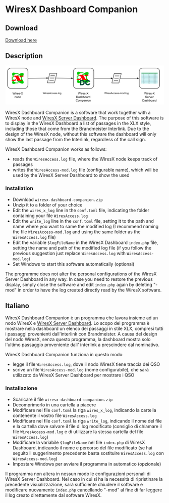 # WiresX Dashboard Companion

## Download
[Download here](https://github.com/stefanolande/wiresx_dashboard_companion/releases/latest/download/wiresx_dashboard_companion.zip)

## Description

![Description](./images/description.svg)

WiresX Dashboard Companion is a software that work together with a WiresX node
and [WiresX Server Dashboard](https://www.grupporadiofirenze.net/2019/03/23/una-semplice-dashboard-per-nodi-wires-x-yaesu/).
The purpose of this software is to display in the WiresX Dashboard a list of passages in the XLX style, including those
that come from the Brandmeister Interlink.
Due to the design of the WiresX node, without this software the dashboard will only show the last passage from the
Interlink, regardless of the call sign.

WiresX Dashboard Companion works as follows:

- reads the `WiresAccess.log` file, where the WiresX node keeps track of passages
- writes the `WiresAccess-mod.log` file (configurable name), which will be used by the WiresX Server Dashboard to
  show the used

### Installation

- Download `wiresx-dashboard-companion.zip`
- Unzip it to a folder of your choice
- Edit the `wires_x_log` line in the `conf.toml` file, indicating the folder containing your
  file `WiresAccess.log`
- Edit the `write_log` line in the `conf.toml` file, setting it to the path and name where you want to same the modified
  log (I recommend naming the file `WiresAccess-mod.log` and using the same folder as the
  `WiresAccess.log` file)
- Edit the variable `$logFileName` in the WiresX Dashboard `index.php` file, setting the name and path of the
  modified log file (if you follow the previous suggestion just replace `WiresAccess.log` with `WiresAccess-mod.log`)
- Set Windows to start this software automatically (optional)

The programme does not alter the personal configurations of the WiresX Server Dashboard in any way.
In case you need to restore
the previous display, simply close the software and edit `index.php` again by deleting
"-mod" in order to have the log created directly read by the WiresX software.

## Italiano

WiresX Dashboard Companion è un programma che lavora insieme ad un nodo WiresX
e [WiresX Server Dashboard](https://www.grupporadiofirenze.net/2019/03/23/una-semplice-dashboard-per-nodi-wires-x-yaesu/).
Lo scopo del programma è mostrare nella dashboard un elenco dei passaggi in stile XLX, compresi tutti i passaggi
provenienti dall'interlink con Brandmeister.
A causa del design del nodo WiresX, senza questo programma, la dashboard mostra solo l'ultimo passaggio proveniente dall'
interlink a prescindere dal nominativo.

WiresX Dashboard Companion funziona in questo modo:

- legge il file `WiresAccess.log`, dove il nodo WiresX tiene traccia dei QSO
- scrive un file `WiresAccess-mod.log` (nome configurabile), che sarà utilizzato da WiresX Server Dashboard per
  mostrare i QSO

### Installazione

- Scaricare il file `wiresx-dashboard-companion.zip`
- Decomprimerlo in una cartella a piacere
- Modificare nel file `conf.toml` la riga `wires_x_log`, indicando la cartella contenente il vostro
  file `WiresAccess.log`
- Modificare nel file `conf.toml` la riga `write_log`, indicando il nome del file e la cartella dove salvare il file di
  log modificato (consiglio di chiamare il file `WiresAccess-mod.log` e di utilizzare la stessa cartella del
  file `WiresAccess.log`)
- Modificare la variabile `$logFileName` nel file `index.php` di WiresX Dashboard, indicando il nome e percorso del
  file modificato (se hai seguito il suggerimento precedente basta sostituire `WiresAccess.log` con `WiresAccess-mod.log`)
- Impostare Windows per avviare il programma in automatico (opzionale)

Il programma non altera in nessun modo le configurazioni personali di WiresX Server Dashboard.
Nel caso in cui si ha la necessità di ripristinare
la precedente visualizzazione, sarà sufficiente chiudere il software e modificare nuovamente `index.php` cancellando
"-mod" al fine di far leggere il log creato direttamente dal software WiresX.